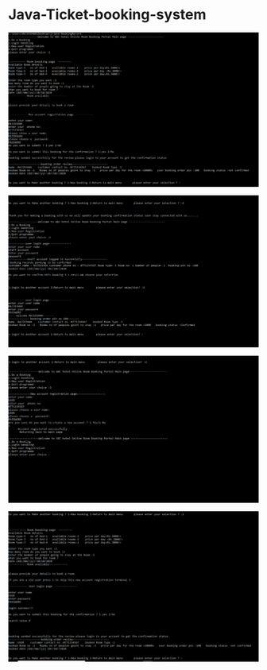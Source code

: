 # Java-Ticket-booking-system


![This is an image](https://github.com/Rajikshank/Java-Ticket-booking-system/blob/main/T1.png)




![This is an image](https://github.com/Rajikshank/Java-Ticket-booking-system/blob/main/T2.png)




![This is an image](https://github.com/Rajikshank/Java-Ticket-booking-system/blob/main/T3.png)



![This is an image](https://github.com/Rajikshank/Java-Ticket-booking-system/blob/main/T4.png)
